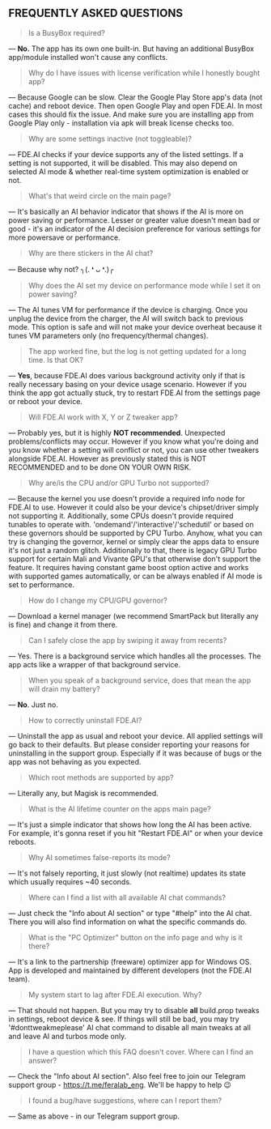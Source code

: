 ## FREQUENTLY ASKED QUESTIONS

> Is a BusyBox required?

— **No.** The app has its own one built-in. But having an additional BusyBox app/module installed won't cause any conflicts.



> Why do I have issues with license verification while I honestly bought app?

— Because Google can be slow. Clear the Google Play Store app's data (not cache) and reboot device. Then open Google Play and open FDE.AI. In most cases this should fix the issue. And make sure you are installing app from Google Play only - installation via apk will break license checks too.



> Why are some settings inactive (not toggleable)?

— FDE.AI checks if your device supports any of the listed settings. If a setting is not supported, it will be disabled. This may also depend on selected AI mode & whether real-time system optimization is enabled or not.



> What's that weird circle on the main page?

— It's basically an AI behavior indicator that shows if the AI is more on power saving or performance. Lesser or greater value doesn't mean bad or good - it's an indicator of the AI decision preference for various settings for more powersave or performance.



> Why are there stickers in the AI chat?

— Because why not? ╮(. ❛ ᴗ ❛.)╭



> Why does the AI set my device on performance mode while I set it on power saving?

— The AI tunes VM for performance if the device is charging. Once you unplug the device from the charger, the AI will switch back to previous mode. This option is safe and will not make your device overheat because it tunes VM parameters only (no frequency/thermal changes).



> The app worked fine, but the log is not getting updated for a long time. Is that OK?

— **Yes**, because FDE.AI does various background activity only if that is really necessary basing on your device usage scenario. However if you think the app got actually stuck, try to restart FDE.AI from the settings page or reboot your device.



> Will FDE.AI work with X, Y or Z tweaker app?

— Probably yes, but it is highly **NOT recommended**. Unexpected problems/conflicts may occur.
However if you know what you're doing and you know whether a setting will conflict or not, you can use other tweakers alongside FDE.AI. However as previously stated this is NOT RECOMMENDED and to be done ON YOUR OWN RISK.



> Why are/is the CPU and/or GPU Turbo not supported?

— Because the kernel you use doesn't provide a required info node for FDE.AI to use. However it could also be your device's chipset/driver simply not supporting it. Additionally, some CPUs doesn't provide required tunables to operate with. 'ondemand'/'interactive'/'schedutil' or based on these governors should be supported by CPU Turbo.
Anyhow, what you can try is changing the governor, kernel or simply clear the apps data to ensure it's not just a random glitch.
Additionally to that, there is legacy GPU Turbo support for certain Mali and Vivante GPU's that otherwise don't support the feature. It requires having constant game boost option active and works with supported games automatically, or can be always enabled if AI mode is set to performance.



> How do I change my CPU/GPU governor?

— Download a kernel manager (we recommend SmartPack but literally any is fine) and change it from there.



> Can I safely close the app by swiping it away from recents?

— Yes. There is a background service which handles all the processes. The app acts like a wrapper of that background service.



> When you speak of a background service, does that mean the app will drain my battery?

— **No**. Just no.



> How to correctly uninstall FDE.AI?

— Uninstall the app as usual and reboot your device. All applied settings will go back to their defaults. But please consider reporting your reasons for uninstalling in the support group. Especially if it was because of bugs or the app was not behaving as you expected.



> Which root methods are supported by app?

— Literally any, but Magisk is recommended.



> What is the AI lifetime counter on the apps main page?

— It's just a simple indicator that shows how long the AI has been active. For example, it's gonna reset if you hit "Restart FDE.AI" or when your device reboots.



> Why AI sometimes false-reports its mode?

— It's not falsely reporting, it just slowly (not realtime) updates its state which usually requires ~40 seconds.



> Where can I find a list with all available AI chat commands?

— Just check the "Info about AI section" or type "#help" into the AI chat. There you will also find information on what the specific commands do.



> What is the "PC Optimizer" button on the info page and why is it there?

— It's a link to the partnership (freeware) optimizer app for Windows OS. App is developed and maintained by different developers (not the FDE.AI team).



> My system start to lag after FDE.AI execution. Why?

— That should not happen. But you may try to disable **all** build.prop tweaks in settings, reboot device & see. If things will still be bad, you may try '#donttweakmeplease' AI chat command to disable all main tweaks at all and leave AI and turbos mode only.



> I have a question which this FAQ doesn't cover. Where can I find an answer?

— Check the "Info about AI section". Also feel free to join our Telegram support group - https://t.me/feralab_eng. We'll be happy to help 😉



> I found a bug/have suggestions, where can I report them? 

— Same as above - in our Telegram support group.
